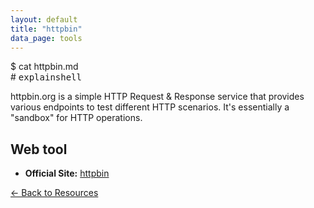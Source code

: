 ```yaml
---
layout: default
title: "httpbin"
data_page: tools
---
```


<div class="terminal-header">
  <span class="prompt">$</span> <span class="cmd">cat httpbin.md</span>
</div>
# <span style="font-family: 'Fira Mono', monospace;">explainshell</span>
  <p>httpbin.org is a simple HTTP Request & Response service that provides various endpoints to test different HTTP scenarios. It's essentially a "sandbox" for HTTP operations.</p>
<div class="resource-card">
  <h2>Web tool</h2>
  <ul>
    <li><strong>Official Site:</strong> <a href="https://httpbin.org/" target="_blank">httpbin</a> </li>
  </ul>
</div>
<a href="/resources" class="back-link">&#8592; Back to Resources</a>